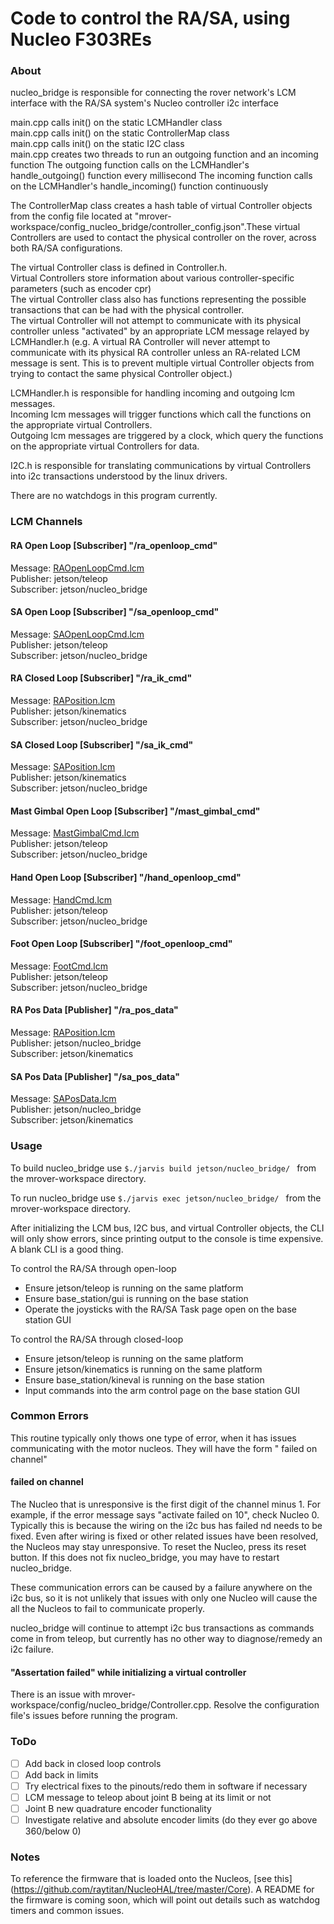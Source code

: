 Code to control the RA/SA, using Nucleo F303REs
===============================================
### About

nucleo_bridge is responsible for connecting the rover network's LCM interface with the RA/SA system's Nucleo controller i2c interface

main.cpp calls init() on the static LCMHandler class \
main.cpp calls init() on the static ControllerMap class \
main.cpp calls init() on the static I2C class \
main.cpp creates two threads to run an outgoing function and an incoming function
The outgoing function calls on the LCMHandler's handle_outgoing() function every millisecond
The incoming function calls on the LCMHandler's handle_incoming() function continuously

The ControllerMap class creates a hash table of virtual Controller objects from the config file located at "mrover-workspace/config_nucleo_bridge/controller_config.json".These virtual Controllers are used to contact the physical controller on the rover, across both RA/SA configurations.

The virtual Controller class is defined in Controller.h.\
Virtual Controllers store information about various controller-specific parameters (such as encoder cpr)\
The virtual Controller class also has functions representing the possible transactions that can be had with the physical controller. \
The virtual Controller will not attempt to communicate with its physical controller unless "activated" by an appropriate LCM message relayed by LCMHandler.h
(e.g. A virtual RA Controller will never attempt to communicate with its physical RA controller unless an RA-related LCM message is sent. This is to prevent multiple virtual Controller objects from trying to contact the same physical Controller object.)

LCMHandler.h is responsible for handling incoming and outgoing lcm messages. \
Incoming lcm messages will trigger functions which call the functions on the appropriate virtual Controllers. \
Outgoing lcm messages are triggered by a clock, which query the functions on the appropriate virtual Controllers for data.

I2C.h is responsible for translating communications by virtual Controllers into i2c transactions understood by the linux drivers.

There are no watchdogs in this program currently.

### LCM Channels
#### RA Open Loop \[Subscriber\] "/ra_openloop_cmd"
Message: [RAOpenLoopCmd.lcm](https://github.com/umrover/mrover-workspace/blob/master/rover_msgs/RAOpenLoopCmd.lcm) \
Publisher: jetson/teleop \
Subscriber: jetson/nucleo_bridge

#### SA Open Loop \[Subscriber\] "/sa_openloop_cmd"
Message: [SAOpenLoopCmd.lcm](https://github.com/umrover/mrover-workspace/blob/master/rover_msgs/SAOpenLoopCmd.lcm) \
Publisher: jetson/teleop \
Subscriber: jetson/nucleo_bridge

#### RA Closed Loop \[Subscriber\] "/ra_ik_cmd"
Message: [RAPosition.lcm](https://github.com/umrover/mrover-workspace/blob/master/rover_msgs/RAPosition.lcm) \
Publisher: jetson/kinematics \
Subscriber: jetson/nucleo_bridge

#### SA Closed Loop \[Subscriber\] "/sa_ik_cmd"
Message: [SAPosition.lcm](https://github.com/umrover/mrover-workspace/blob/master/rover_msgs/SAPosition.lcm) \
Publisher: jetson/kinematics \
Subscriber: jetson/nucleo_bridge

#### Mast Gimbal Open Loop \[Subscriber\] "/mast_gimbal_cmd"
Message: [MastGimbalCmd.lcm](https://github.com/umrover/mrover-workspace/blob/master/rover_msgs/MastGimbalCmd.lcm) \
Publisher: jetson/teleop \
Subscriber: jetson/nucleo_bridge

#### Hand Open Loop \[Subscriber\] "/hand_openloop_cmd"
Message: [HandCmd.lcm](https://github.com/umrover/mrover-workspace/blob/master/rover_msgs/HandCmd.lcm) \
Publisher: jetson/teleop \
Subscriber: jetson/nucleo_bridge

#### Foot Open Loop \[Subscriber\] "/foot_openloop_cmd"
Message: [FootCmd.lcm](https://github.com/raytitan/mrover-workspace/blob/rnucleo/rover_msgs/FootCmd.lcm) \
Publisher: jetson/teleop \
Subscriber: jetson/nucleo_bridge

#### RA Pos Data \[Publisher\] "/ra_pos_data"
Message: [RAPosition.lcm](https://github.com/umrover/mrover-workspace/blob/master/rover_msgs/RAPosition.lcm) \
Publisher: jetson/nucleo_bridge \
Subscriber: jetson/kinematics

#### SA Pos Data \[Publisher\] "/sa_pos_data"
Message: [SAPosData.lcm](https://github.com/umrover/mrover-workspace/blob/master/rover_msgs/SAPosData.lcm) \
Publisher: jetson/nucleo_bridge \
Subscriber: jetson/kinematics

### Usage

To build nucleo_bridge use `$./jarvis build jetson/nucleo_bridge/ ` from the mrover-workspace directory.

To run nucleo_bridge use `$./jarvis exec jetson/nucleo_bridge/ `
from the mrover-workspace directory.

After initializing the LCM bus, I2C bus, and virtual Controller objects, the CLI will only show errors, since printing output to the console is time expensive. A blank CLI is a good thing.

To control the RA/SA through open-loop
* Ensure jetson/teleop is running on the same platform
* Ensure base_station/gui is running on the base station
* Operate the joysticks with the RA/SA Task page open on the base station GUI

To control the RA/SA through closed-loop
* Ensure jetson/teleop is running on the same platform
* Ensure jetson/kinematics is running on the same platform
* Ensure base_station/kineval is running on the base station
* Input commands into the arm control page on the base station GUI

### Common Errors

This routine typically only thows one type of error, when it has issues communicating with the motor nucleos. They will have the form "<command> failed on channel"


#### <Command> failed on channel
The Nucleo that is unresponsive is the first digit of the channel minus 1. For example, if the error message says "activate failed on 10", check Nucleo 0. Typically this is because the wiring on the i2c bus has failed nd needs to be fixed. Even after wiring is fixed or other related issues have been resolved, the Nucleos may stay unresponsive. To reset the Nucleo, press its reset button. If this does not fix nucleo_bridge, you may have to restart nucleo_bridge.

These communication errors can be caused by a failure anywhere on the i2c bus, so it is not unlikely that issues with only one Nucleo will cause the all the Nucleos to fail to communicate properly. 

nucleo_bridge will continue to attempt i2c bus transactions as commands come in from teleop, but currently has no other way to diagnose/remedy an i2c failure.


#### "Assertation failed" while initializing a virtual controller
There is an issue with mrover-workspace/config/nucleo_bridge/Controller.cpp. Resolve the configuration file's issues before running the program.

### ToDo
- [ ] Add back in closed loop controls 
- [ ] Add back in limits 
- [ ] Try electrical fixes to the pinouts/redo them in software if necessary 
- [ ] LCM message to teleop about joint B being at its limit or not 
- [ ] Joint B new quadrature encoder functionality
- [ ] Investigate relative and absolute encoder limits (do they ever go above 360/below 0)  
### Notes

To reference the firmware that is loaded onto the Nucleos, [see this] (https://github.com/raytitan/NucleoHAL/tree/master/Core). A README for the firmware is coming soon, which will point out details such as watchdog timers and common issues.
